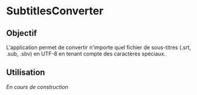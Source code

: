 # SubtitlesConverter

## Objectif
L'application permet de convertir n'importe quel fichier de sous-titres (.srt, .sub, .sbv) en UTF-8 en tenant compte des caractères spéciaux.

## Utilisation
*En cours de construction*
